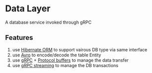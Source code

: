 # Data Layer

A database service invoked through gRPC 

## Features

1. use [Hibernate ORM](http://hibernate.org/orm/) to support vairous DB type via same interface
1. use [Avro](http://avro.apache.org/) to encode/decode the table Entity
1. use [gRPC](https://grpc.io/) + [Protocol buffers](https://developers.google.com/protocol-buffers/) to manage the data transfer
1. use [gRPC streaming](https://grpc.io/docs/guides/concepts.html#server-streaming-rpc) to manage the DB transactions
